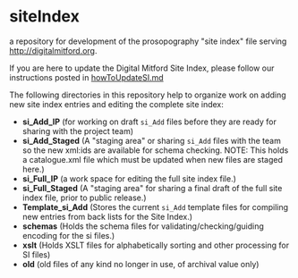 # siteIndex
a repository for development of the prosopography "site index" file serving <http://digitalmitford.org>. 

If you are here to update the Digital Mitford Site Index, please follow our instructions posted in [howToUpdateSI.md](howToUpdateSI.md)

The following directories in this repository help to organize work on adding new site index entries and editing the complete site index:

* **si_Add_IP** (for working on draft `si_Add` files before they are ready for sharing with the project team)
* **si_Add_Staged** (A "staging area" or sharing `si_Add` files with the team so the new xml:ids are available for schema checking. NOTE: This holds a catalogue.xml file which must be updated when new files are staged here.)
* **si_Full_IP** (a work space for editing the full site index file.)
* **si_Full_Staged** (A "staging area" for sharing a final draft of the full site index file, prior to public release.)
* **Template_si_Add** (Stores the current `si_Add` template files for compiling new entries from back lists for the Site Index.)
* **schemas** (Holds the schema files for validating/checking/guiding encoding for the si files.)
* **xslt** (Holds XSLT files for alphabetically sorting and other processing for SI files) 
* **old** (old files of any kind no longer in use, of archival value only)